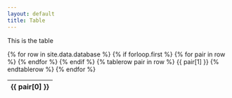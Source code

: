```yaml
---
layout: default
title: Table
---
```


This is the table

<!--Static database table-->
<table>
{% for row in site.data.database %}
	<!--Table header-->
	{% if forloop.first %}
	<thead>
	<tr>
		{% for pair in row %}
		<th>{{ pair[0] }}</th>
		{% endfor %}
	</tr>
	{% endif %}
	</thead>
	<!--Table rows-->
	{% tablerow pair in row %}
		{{ pair[1] }}
	{% endtablerow %}
{% endfor %}
</table>